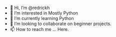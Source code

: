 - 👋 Hi, I’m @redrickh
- 👀 I’m interested in Mostly Python
- 🌱 I’m currently learning Python
- 💞️ I’m looking to collaborate on beginner projects.
- 📫 How to reach me ... Here.

<!---
redrickh/redrickh is a ✨ special ✨ repository because its `README.md` (this file) appears on your GitHub profile.
You can click the Preview link to take a look at your changes.
--->
